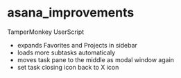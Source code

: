# asana_improvements
TamperMonkey UserScript

- expands Favorites and Projects in sidebar
- loads more subtasks automaticaly
- moves task pane to the middle as modal window again
- set task closing icon back to X icon
